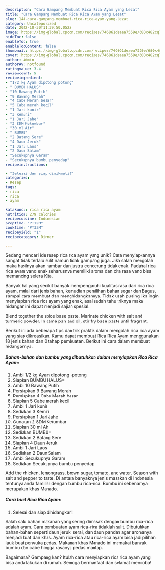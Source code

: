```yaml
---
description: "Cara Gampang Membuat Rica Rica Ayam yang Lezat"
title: "Cara Gampang Membuat Rica Rica Ayam yang Lezat"
slug: 148-cara-gampang-membuat-rica-rica-ayam-yang-lezat
category: Uncategorized
date: 2022-10-30T11:39:50.052Z
image: https://img-global.cpcdn.com/recipes/746861deaea7559e/680x482cq70/rica-rica-ayam-foto-resep-utama.jpg
hideToc: false
enableToc: true
enableTocContent: false
thumbnail: https://img-global.cpcdn.com/recipes/746861deaea7559e/680x482cq70/rica-rica-ayam-foto-resep-utama.jpg
cover: https://img-global.cpcdn.com/recipes/746861deaea7559e/680x482cq70/rica-rica-ayam-foto-resep-utama.jpg
author: Admin
authorAv: notfound
ratingvalue: 3.4
reviewcount: 5
recipeingredient:
- "1/2 kg Ayam dipotong potong"
- " BUMBU HALUS"
- "10 Bawang Putih"
- "9 Bawang Merah"
- "4 Cabe Merah besar"
- "5 Cabe merah kecil"
- "1 Jari kunir"
- "3 Kemiri"
- "1 Jari Jahe"
- "2 SDM Ketumbar"
- "30 ml Air"
- " BUMBU"
- "2 Batang Sere"
- "4 Daun Jeruk"
- "1 Jari Laos"
- "2 Daun Salam"
- "Secukupnya Garam"
- "Secukupnya bumbu penyedap"
recipeinstructions:

- "Selesai dan siap dinikmati!"
categories:
- Resep
tags:
- rica
- rica
- ayam

katakunci: rica rica ayam 
nutrition: 279 calories
recipecuisine: Indonesian
preptime: "PT12M"
cooktime: "PT33M"
recipeyield: "1"
recipecategory: Dinner

---
```





Sedang mencari ide resep rica rica ayam yang unik? Cara menyiapkannya sangat tidak terlalu sulit namun tidak gampang juga. Jika salah mengolah maka hasilnya akan hambar dan justru cenderung tidak enak. Padahal rica rica ayam yang enak seharusnya memiliki aroma dan cita rasa yang bisa memancing selera Kita.





Banyak hal yang sedikit banyak mempengaruhi kualitas rasa dari rica rica ayam, mulai dari jenis bahan, kemudian pemilihan bahan segar dan Bagus, sampai cara membuat dan menghidangkannya. Tidak usah pusing jika ingin menyiapkan rica rica ayam yang enak,      asal sudah tahu triknya maka hidangan ini dapat menjadi sajian spesial.














Blend together the spice base paste. Marinate chicken with salt and turmeric powder. In same pan and oil, stir fry base paste until fragrant.






Berikut ini ada beberapa tips dan trik praktis dalam mengolah rica rica ayam yang siap dikreasikan. Kamu dapat membuat Rica Rica Ayam menggunakan 18 jenis bahan dan 0 tahap pembuatan. Berikut ini cara dalam membuat hidangannya.

<!--inarticleads1-->

##### Bahan-bahan dan bumbu yang dibutuhkan dalam menyiapkan Rica Rica Ayam:

1. Ambil 1/2 kg Ayam dipotong -potong
1. Siapkan  BUMBU HALUS=
1. Ambil 10 Bawang Putih
1. Persiapkan 9 Bawang Merah
1. Persiapkan 4 Cabe Merah besar
1. Siapkan 5 Cabe merah kecil
1. Ambil 1 Jari kunir
1. Sediakan 3 Kemiri
1. Persiapkan 1 Jari Jahe
1. Gunakan 2 SDM Ketumbar
1. Siapkan 30 ml Air
1. Sediakan  BUMBU=
1. Sediakan 2 Batang Sere
1. Siapkan 4 Daun Jeruk
1. Ambil 1 Jari Laos
1. Sediakan 2 Daun Salam
1. Ambil Secukupnya Garam
1. Sediakan Secukupnya bumbu penyedap


Add the chicken, lemongrass, brown sugar, tomato, and water. Season with salt and pepper to taste. Di antara banyaknya jenis masakan di Indonesia tentunya anda familiar dengan bumbu rica-rica. Bumbu ini sebenarnya merupakan khas Manado. 

<!--inarticleads2-->

##### Cara buat Rica Rica Ayam:


1. Selesai dan siap dihidangkan!

Salah satu bahan makanan yang sering dimasak dengan bumbu rica-rica adalah ayam. Cara pembuatan ayam rica-rica tidaklah sulit. Dibutuhkan bahan-bahan seperti daun jeruk, serai, dan daun pandan agar aromanya menjadi kuat dan khas. Ayam rica-rica atau rica-rica ayam bisa jadi pilihan lauk buat penyuka pedas. Makanan khas Manado ini memakai banyak bumbu dan cabe hingga rasanya pedas mantap. 

Bagaimana? Gampang kan? Itulah cara menyiapkan rica rica ayam yang bisa anda lakukan di rumah. Semoga bermanfaat dan selamat mencoba!
